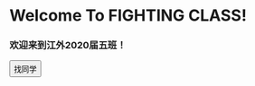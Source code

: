 <h1>Welcome To FIGHTING CLASS!</h1>
<h3>欢迎来到江外2020届五班！</h3>
<button onclick="a()" style="height:30">找同学</button>
<script>
function a(){
  q=prompt("请输入同学的姓名或者学号:")
  var json={
    "叶明航": {"sex": "♂", "No.": "01"}}
  alert(json[q].sex)
}
</script>
